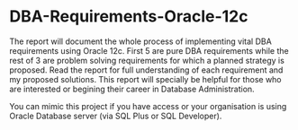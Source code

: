 # DBA-Requirements-Oracle-12c
The report will document the whole process of implementing vital DBA requirements using Oracle 12c. First 5 are pure DBA requirements while the rest of 3 are problem solving
requirements for which a planned strategy is proposed. Read the report for full understanding of each requirement and my proposed solutions. This report will specially be helpful
for those who are interested or begining their career in Database Administration. 

You can mimic this project if you have access or your organisation is using Oracle Database server (via SQL Plus or SQL Developer).
